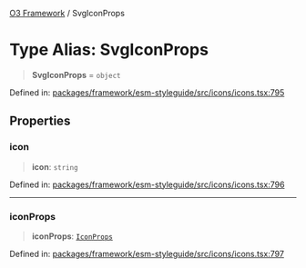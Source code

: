 [O3 Framework](../API.md) / SvgIconProps

# Type Alias: SvgIconProps

> **SvgIconProps** = `object`

Defined in: [packages/framework/esm-styleguide/src/icons/icons.tsx:795](https://github.com/its-kios09/openmrs-esm-core/blob/main/packages/framework/esm-styleguide/src/icons/icons.tsx#L795)

## Properties

### icon

> **icon**: `string`

Defined in: [packages/framework/esm-styleguide/src/icons/icons.tsx:796](https://github.com/its-kios09/openmrs-esm-core/blob/main/packages/framework/esm-styleguide/src/icons/icons.tsx#L796)

***

### iconProps

> **iconProps**: [`IconProps`](IconProps.md)

Defined in: [packages/framework/esm-styleguide/src/icons/icons.tsx:797](https://github.com/its-kios09/openmrs-esm-core/blob/main/packages/framework/esm-styleguide/src/icons/icons.tsx#L797)
